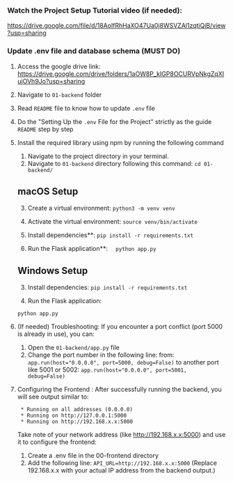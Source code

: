 ### Watch the Project Setup Tutorial video (if needed): 
https://drive.google.com/file/d/18AolfRhHaXO47Ua0j8WSVZAl1zqtiQiB/view?usp=sharing


### Update .env file and database schema (MUST DO)
1. Access the google drive link: https://drive.google.com/drive/folders/1aOW8P_kIGP8OCURVpNkgZqXIujOVh9Jo?usp=sharing
2. Navigate to `01-backend` folder
3. Read `README` file to know how to update `.env` file 
4. Do the "Setting Up the `.env` File for the Project" strictly as the guide `README` step by step
5. Install the required library using npm by running the following command 
    1) Navigate to the project directory in your terminal.
    2) Navigate to `01-backend` directory following this command: `cd 01-backend/`

    ## macOS Setup
    3) Create a virtual environment:
    `python3 -m venv venv`

    4) Activate the virtual environment:
   `source venv/bin/activate`

    5) Install dependencies**:
   `pip install -r requirements.txt`

    6) Run the Flask application**:
    `  python app.py`

    ## Windows Setup

    3) Install dependencies:
    `pip install -r requirements.txt`

    4) Run the Flask application:

    `python app.py`

6. (If needed) Troubleshooting: 
    If you encounter a port conflict (port 5000 is already in use), you can:

    1) Open the `01-backend/app.py` file
    2) Change the port number in the following line:
     from: 
        `app.run(host="0.0.0.0", port=5000, debug=False)`
     to another port like 5001 or 5002:
        `app.run(host="0.0.0.0", port=5001, debug=False)`

7. Configuring the Frontend : 
    After successfully running the backend, you will see output similar to:

        * Running on all addresses (0.0.0.0)
        * Running on http://127.0.0.1:5000
        * Running on http://192.168.x.x:5000

    Take note of your network address (like http://192.168.x.x:5000) and use it to configure the frontend:

    1) Create a .env file in the 00-frontend directory
    2) Add the following line:
        `API_URL=http://192.168.x.x:5000`
        (Replace 192.168.x.x with your actual IP address from the backend output.)